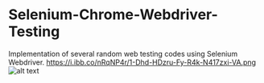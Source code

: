 # Selenium-Chrome-Webdriver-Testing
Implementation of several random web testing codes using Selenium Webdriver.
https://i.ibb.co/nRqNP4r/1-Dhd-HDzru-Fy-R4k-N417zxi-VA.png
![alt text](https://i.ibb.co/nRqNP4r/1-Dhd-HDzru-Fy-R4k-N417zxi-VA.png)
